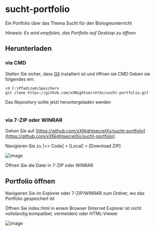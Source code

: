 # sucht-portfolio
Ein Portfolio über das Thema Sucht für den Biologieunterricht

*Hinweis: Es wird empfolen, das Portfolio auf Desktop zu öffnen*

## Herunterladen
### via CMD

Stellen Sie sicher, dass [Git](https://git-scm.com/downloads) installiert ist und öffnen sie CMD
Geben sie folgendes ein:
```
cd C:\Pfad\zum\Speichern
git clone https://github.com/xXNightsecretXx/sucht-portfolio.git
```
Das Repository sollte jetzt heruntergeladen werden

#
### via 7-ZIP oder WINRAR
Gehen Sie auf [https://github.com/xXNightsecretXx/sucht-portfolio](https://github.com/xXNightsecretXx/sucht-portfolio)

Navigieren Sie zu [<> Code] > [Local] > [Download ZIP]

![image](https://github.com/user-attachments/assets/9fee7828-4c55-42c8-b8b7-d55a33f24f91)

Öffnen Sie die Datei in 7-ZIP oder WINRAR

## Portfolio öffnen
Navigieren Sie im Explorer oder 7-ZIP/WINRAR zum Ordner, wo das Portfolio gespeichert ist

Öffnen Sie index.html in einem Browser (Internet Explorer ist nicht vollständig kompatibel, vermeiden) oder HTML-Viewer

![image](https://github.com/user-attachments/assets/5b57427e-be9b-4108-b45a-f018a9a8d8ea)

